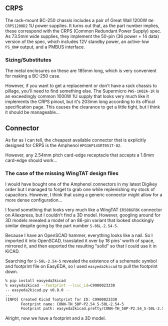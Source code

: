 ## CRPS

The rack-mount BC-250 chassis includes a pair of Great Wall 1200W `GW-CRPS1200D2` 1U power supplies. It turns out that, as the part number implies, these correspond with the CRPS (Common Redundant Power Supply) spec. As 73.5mm wide supplies, they implement the 50-pin (36 power + 14 data) version of the spec, which includes 12V standby power, an active-low `PS_ON#` output, and a PMBUS interface.

### Sizing/Substitutes
The metal enclosures on these are 185mm long, which is very convenient for making a BC-250 case.

However, if you want to get a replacement or don't have a rack chassis to pillage, you'll need to find something else. The Supermicro `PWS-1K02A-1R` is an exceedingly common 1000W 1U supply that looks very much like it implements the CRPS pinout, but it's 203mm long according to its offical specification page. This causes the clearance to get a little tight, but I think it should be manageable...

## Connector 
As far as I can tell, the cheapest available connector that is explicitly designed for CRPS is the Amphenol `HPG36P14SRT051T-02`.

However, any 2.54mm pitch card-edge receptacle that accepts a 1.6mm card-edge should work...

### The case of the missing WingTAT design files

I would have bought one of the Amphenol connectors in my latest Digikey order but I managed to forget to grab one while replenishing my stock of capacitors. However, I think that using a generic connector might allow for a more dense configuration...

I found something that looks very much like a WingTAT `ER50BGFBK` connector on Aliexpress, but I couldn't find a 3D model. However, googling around for 3D models revealed a model of an 86-pin variant that looked shockingly similar despite going by the part number `S-86L-2.54-5`.

Because I have an OpenSCAD hammer, everything looks like a nail. So I imported it into OpenSCAD, translated it over by 18 pins' worth of space, mirrored it, and then exported the resulting "solid" so that I could use it in KiCAD.

Searching for `S-50L-2.54-5` revealed the existence of a schematic symbol and footprint file on EasyEDA, so I used `easyeda2kicad` to pull the footprint down.

```bash
% pip install easyeda2kicad
% easyeda2kicad --footprint --lcsc_id=C9900023330
-- easyeda2kicad.py v0.8.0 --
...
[INFO] Created Kicad footprint for ID: C9900023330
       Footprint name: CONN-TH_50P-P2.54_S-50L-2.54-5
       Footprint path: easyeda2kicad.pretty/CONN-TH_50P-P2.54_S-50L-2.54-5.kicad_mod
```

Alright, now we have a footprint and a 3D model.
